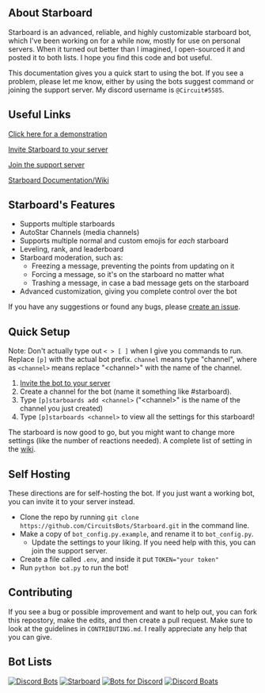 ## About Starboard
Starboard is an advanced, reliable, and highly customizable starboard bot, which I've been working on for a while now, mostly for use on personal servers. When it turned out better than I imagined, I open-sourced it and posted it to both lists. I hope you find this code and bot useful. 

This documentation gives you a quick start to using the bot. If you see a problem, please let me know, either by using the bots suggest command or joining the support server. My discord username is `@Circuit#5585`.

## Useful Links
[Click here for a demonstration](https://drive.google.com/file/d/1fMx3cTMYGtpgWtW-ZrovJL3nOFBBQrzu/view?usp=sharing)

[Invite Starboard to your server](https://discord.com/api/oauth2/authorize?client_id=700796664276844612&permissions=388160&scope=bot)

[Join the support server](https://discord.gg/3gK8mSA)

[Starboard Documentation/Wiki](https://github.com/CircuitsBots/Starboard/wiki)

## Starboard's Features
 - Supports multiple starboards
 - AutoStar Channels (media channels)
 - Supports multiple normal and custom emojis for *each* starboard
 - Leveling, rank, and leaderboard
 - Starboard moderation, such as:
   - Freezing a message, preventing the points from updating on it
   - Forcing a message, so it's on the starboard no matter what
   - Trashing a message, in case a bad message gets on the starboard
 - Advanced customization, giving you complete control over the bot

If you have any suggestions or found any bugs, please [create an issue](https://github.com/CircuitsBots/Starboard/issues/new/choose).
 
## Quick Setup
Note: Don't actually type out `< > [ ]` when I give you commands to run. Replace `[p]` with the actual bot prefix. `channel` means type "channel", where as `<channel>` means replace "\<channel\>" with the name of the channel.
 1. [Invite the bot to your server](https://discord.com/api/oauth2/authorize?client_id=700796664276844612&permissions=388160&scope=bot)
 2. Create a channel for the bot (name it something like #starboard).
 3. Type `[p]starboards add <channel>` ("\<channel\>" is the name of the channel you just created)
 4. Type `[p]starboards <channel>` to view all the settings for this starboard!

The starboard is now good to go, but you might want to change more settings (like the number of reactions needed). A complete list of setting in the [wiki](https://github.com/CircuitsBots/Starboard/wiki).

## Self Hosting
These directions are for self-hosting the bot. If you just want a working bot, you can invite it to your server instead.
 - Clone the repo by running `git clone https://github.com/CircuitsBots/Starboard.git` in the command line.
 - Make a copy of `bot_config.py.example`, and rename it to `bot_config.py`. 
   - Update the settings to your liking. If you need help with this, you can join the support server.
 - Create a file called `.env`, and inside it put `TOKEN="your token"`
 - Run `python bot.py` to run the bot!

## Contributing
If you see a bug or possible improvement and want to help out, you can fork this repostory, make the edits, and then create a pull request. Make sure to look at the guidelines in `CONTRIBUTING.md`. I really appreciate any help that you can give.

## Bot Lists
[![Discord Bots](https://top.gg/api/widget/700796664276844612.svg)](https://top.gg/bot/700796664276844612)
[![Starboard](https://bots.ondiscord.xyz/bots/700796664276844612/embed?theme=dark&showGuilds=true)](https://bots.ondiscord.xyz/bots/700796664276844612)
[![Bots for Discord](https://botsfordiscord.com/api/bot/700796664276844612/widget)](https://botsfordiscord.com/bots/700796664276844612)
[![Discord Boats](https://discord.boats/api/widget/700796664276844612)](https://discord.boats/bot/700796664276844612)
